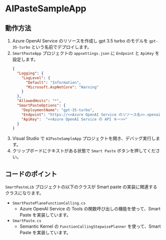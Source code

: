 # AIPasteSampleApp

## 動作方法

1. Azure OpenAI Service のリソースを作成し gpt 3.5 turbo のモデルを `gpt-35-turbo` という名前でデプロイします。
2. `SmartPasteApp` プロジェクトの `appsettings.json` に `Endpoint` と `ApiKey` を設定します。
    ```json:appsettings.json
    {
      "Logging": {
        "LogLevel": {
          "Default": "Information",
          "Microsoft.AspNetCore": "Warning"
        }
      },
      "AllowedHosts": "*",
      "SmartPasteOptions": {
        "DeploymentName": "gpt-35-turbo",
        "Endpoint": "https://<<Azure OpenAI Service のリソース名>>.openai.azure.com/",
        "ApiKey":  "<<Azure OpenAI Service の API キー>>"
      }
    }
    ```
3. Visual Studio で `AIPasteSampleApp` プロジェクトを開き、デバッグ実行します。
4. クリップボードにテキストがある状態で `Smart Paste` ボタンを押してください。

## コードのポイント

`SmartPasteLib` プロジェクトの以下のクラスが Smart paste の実装に関連するクラスになります。

- `SmartPastePlaneFunctionCalling.cs`
  - Azure OpenAI Service の Tools の関数呼び出しの機能を使って、Smart Paste を実装しています。
- `SmartPaste.cs`
  - Semantic Kernel の `FunctionCallingStepwisePlanner` を使って、Smart Paste を実装しています。


